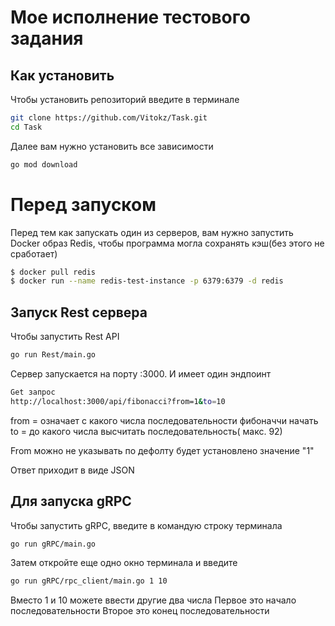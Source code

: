 # Мое исполнение тестового задания

## Как установить
Чтобы установить репозиторий введите в терминале
```sh
git clone https://github.com/Vitokz/Task.git
cd Task
```

Далее вам нужно установить все зависимости
```sh
go mod download
```
# Перед запуском
Перед тем как запускать один из серверов, вам нужно запустить Docker образ Redis, чтобы программа могла сохранять кэш(без этого не сработает)

```sh
$ docker pull redis
$ docker run --name redis-test-instance -p 6379:6379 -d redis
```
## Запуск Rest сервера

Чтобы запустить Rest API
```sh
go run Rest/main.go
```
Сервер запускается на порту :3000. И имеет один эндпоинт

```sh
Get запрос
http://localhost:3000/api/fibonacci?from=1&to=10
```

from = означает с какого числа последовательности фибоначчи начать
to = до какого числа высчитать последовательность( макс. 92)

From можно не указывать по дефолту будет установлено значение "1"

Ответ приходит в виде JSON
## Для запуска gRPC

Чтобы запустить gRPC, введите в командую строку терминала

```sh
go run gRPC/main.go
```
Затем откройте еще одно окно терминала и введите 
```sh
go run gRPC/rpc_client/main.go 1 10
```
Вместо 1 и 10 можете ввести другие два числа
Первое это начало последовательности
Второе это конец последовательности


